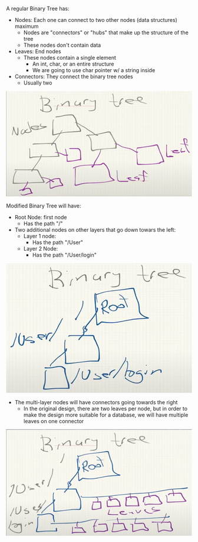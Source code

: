 A regular Binary Tree has:
* Nodes: Each one can connect to two other nodes (data structures) maximum
    * Nodes are "connectors" or "hubs" that make up the structure of the tree
    * These nodes don't contain data
* Leaves: End nodes
    * These nodes contain a single element
        * An int, char, or an entire structure
        * We are going to use char pointer w/ a string inside
* Connectors: They connect the binary tree nodes
    * Usually two

![binary tree](images/example1.png)

Modified Binary Tree will have:
* Root Node: first node
    * Has the path "/"
* Two additional nodes on other layers that go down towars the left:
    * Layer 1 node: 
        * Has the path "/User"
    * Layer 2 Node:
        * Has the path "/User/login"

![left nodes](images/example2.png)

* The multi-layer nodes will have connectors going towards the right
    * In the original design, there are two leaves per node, but in order to make the design more suitable for a database, we will have multiple leaves on one connector

![mult-leaf connectors](images/example3.png)
